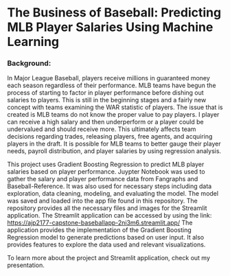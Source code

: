 # The Business of Baseball: Predicting MLB Player Salaries Using Machine Learning

### Background:

In Major League Baseball, players receive millions in guaranteed money each season regardless of their performance. MLB teams have begun the process of starting to factor in player performance before dishing out salaries to players. This is still in the beginning stages and a fairly new concept with teams examining the WAR statistic of players. The issue that is created is MLB teams do not know the proper value to pay players. I player can receive a high salary and then underperform or a player could be undervalued and should receive more. This ultimately affects team decisions regarding trades, releasing players, free agents, and acquiring players in the draft. It is possible for MLB teams to better gauge their player needs, payroll distribution, and player salaries by using regression analysis.

This project uses Gradient Boosting Regression to predict MLB player salaries based on player 
performance. Juypter Notebook was used to gather the salary and player performance data from Fangraphs and Baseball-Reference. It was also used for necessary steps including data exploration, data cleaning, modeling, and evaluating the model. The model was saved and loaded into the app file found in this repository. The repository provides all the necessary files and images for the Streamlit application. The Streamlit application can be accessed by using the link: https://ajp2177-capstone-baseballapp-2ni3m6.streamlit.app/ The application provides the implementation of the Gradient Boosting Regression model to generate predictions based on user input. It also provides features to explore the data used and relevant visualizations. 

To learn more about the project and Streamlit application, check out my presentation. 



